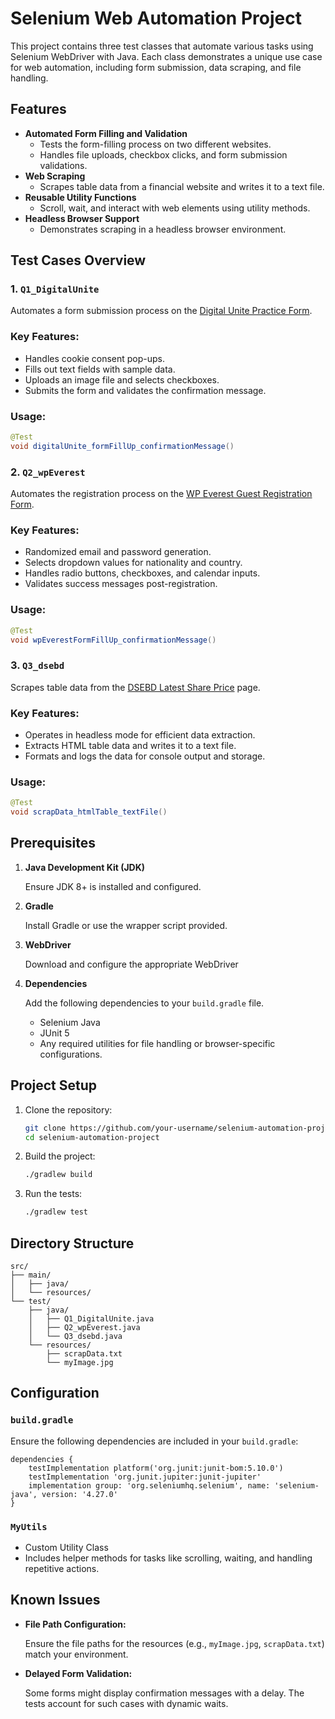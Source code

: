 # Selenium Web Automation Project

This project contains three test classes that automate various tasks using Selenium WebDriver with Java. Each class demonstrates a unique use case for web automation, including form submission, data scraping, and file handling.

## Features

- **Automated Form Filling and Validation**
    - Tests the form-filling process on two different websites.
    - Handles file uploads, checkbox clicks, and form submission validations.
- **Web Scraping**
    - Scrapes table data from a financial website and writes it to a text file.
- **Reusable Utility Functions**
    - Scroll, wait, and interact with web elements using utility methods.
- **Headless Browser Support**
    - Demonstrates scraping in a headless browser environment.

## Test Cases Overview

### 1. `Q1_DigitalUnite`

Automates a form submission process on the [Digital Unite Practice Form](https://www.digitalunite.com/practice-webform-learners).

### Key Features:

- Handles cookie consent pop-ups.
- Fills out text fields with sample data.
- Uploads an image file and selects checkboxes.
- Submits the form and validates the confirmation message.

### Usage:

```java
@Test
void digitalUnite_formFillUp_confirmationMessage()
```

### 2. `Q2_wpEverest`

Automates the registration process on the [WP Everest Guest Registration Form](https://demo.wpeverest.com/user-registration/guest-registration-form/).

### Key Features:

- Randomized email and password generation.
- Selects dropdown values for nationality and country.
- Handles radio buttons, checkboxes, and calendar inputs.
- Validates success messages post-registration.

### Usage:

```java
@Test
void wpEverestFormFillUp_confirmationMessage()

```

### 3. `Q3_dsebd`

Scrapes table data from the [DSEBD Latest Share Price](https://dsebd.org/latest_share_price_scroll_by_value.php) page.

### Key Features:

- Operates in headless mode for efficient data extraction.
- Extracts HTML table data and writes it to a text file.
- Formats and logs the data for console output and storage.

### Usage:

```java
@Test
void scrapData_htmlTable_textFile()

```

## Prerequisites

1. **Java Development Kit (JDK)**
    
    Ensure JDK 8+ is installed and configured.
    
2. **Gradle**
    
    Install Gradle or use the wrapper script provided.
    
3. **WebDriver**
    
    Download and configure the appropriate WebDriver 
    
4. **Dependencies**
    
    Add the following dependencies to your `build.gradle` file.
    
    - Selenium Java
    - JUnit 5
    - Any required utilities for file handling or browser-specific configurations.

## Project Setup

1. Clone the repository:
    
    ```bash
    git clone https://github.com/your-username/selenium-automation-project.git
    cd selenium-automation-project
    ```
    
2. Build the project:
    
    ```bash
    ./gradlew build
    
    ```
    
3. Run the tests:
    
    ```bash
    ./gradlew test
    
    ```
    

## Directory Structure

```
src/
├── main/
│   ├── java/
│   └── resources/
└── test/
    ├── java/
    │   ├── Q1_DigitalUnite.java
    │   ├── Q2_wpEverest.java
    │   └── Q3_dsebd.java
    └── resources/
        ├── scrapData.txt
        └── myImage.jpg

```

## Configuration

### `build.gradle`

Ensure the following dependencies are included in your `build.gradle`:

```
dependencies {
    testImplementation platform('org.junit:junit-bom:5.10.0')
    testImplementation 'org.junit.jupiter:junit-jupiter'
    implementation group: 'org.seleniumhq.selenium', name: 'selenium-java', version: '4.27.0'
}
```

### `MyUtils`

- Custom Utility Class
- Includes helper methods for tasks like scrolling, waiting, and handling repetitive actions.

## Known Issues

- **File Path Configuration:**
    
    Ensure the file paths for the resources (e.g., `myImage.jpg`, `scrapData.txt`) match your environment.
    
- **Delayed Form Validation:**
    
    Some forms might display confirmation messages with a delay. The tests account for such cases with dynamic waits.
